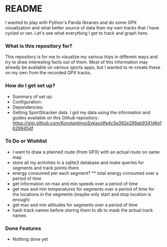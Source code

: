 # README #

I wanted to play with Python's Panda libraries and do some GPX visualization and what better source of data than 
my own tracks that I have cycled or ran. Let's see what everything I get to track and graph here. 



### What is this repository for? ###

This repository is for me to visualize my various trips in different ways and try to draw interesting facts out of them. 
Most of this information may already be available on various sports apps, but I wanted to re-create these on my own from 
the recorded GPX tracks. 


### How do I get set up? ###

* Summary of set up:
* Configuration: 
* Dependencies: 
* Getting SportStracker data. I got my data using the information and guides available on this Github repository: https://gist.github.com/KonstantinosSykas/dfe4c5e392e299ab9341d6e16299454f

### To Do or Wishlist ###

* I want to draw a planned route (from GPX) with an actual route on same map
* store all my activities in a sqlite3 database and make queries for segments and track points there
* energy consumed per each segment?
** total energy consumed over a period of time
* get information on max and min speeds over a period of time
* get max and min temperatures for segments over a period of time for the locations in the segments (maybe only start 
 and stop location is enough)
* get max and min altitudes for segments over a period of time
* hash track names before storing them to db to mask the actual track names

### Done Features ###

* Nothing done yet